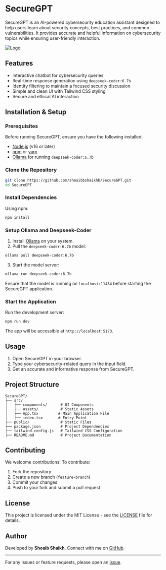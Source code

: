 # SecureGPT

SecureGPT is an AI-powered cybersecurity education assistant designed to help users learn about security concepts, best practices, and common vulnerabilities. It provides accurate and helpful information on cybersecurity topics while ensuring user-friendly interaction.

![Logo](https://blogger.googleusercontent.com/img/b/R29vZ2xl/AVvXsEjeBJwYHhnnkKNk7VcivJpurDBCqb8GGtnRBsH1Uzv74ORXfIyfiyy5pi0tCIccCTIPmkFL0AQRmeBSEKxjoiwjpVNbZAoHQlicivr60FZcDBdcAEpM2JVyl0kKWuLhgS0Kw9pz6eau0fk11g3veTAlDe0HaDfZWhU29A-nYSRosLbyW0XSdQM9iIJbQkVG/s963/Screenshot%202025-02-03%20185710.png)

## Features

- Interactive chatbot for cybersecurity queries
- Real-time response generation using `deepseek-coder:6.7b`
- Identity filtering to maintain a focused security discussion
- Simple and clean UI with Tailwind CSS styling
- Secure and ethical AI interaction

## Installation & Setup

### Prerequisites

Before running SecureGPT, ensure you have the following installed:

- [Node.js](https://nodejs.org/) (v16 or later)
- [npm](https://www.npmjs.com/) or [yarn](https://yarnpkg.com/)
- [Ollama](https://ollama.ai/) for running `deepseek-coder:6.7b`

### Clone the Repository

```sh
git clone https://github.com/shoaibbshaikhh/SecureGPT.git
cd SecureGPT
```

### Install Dependencies

Using npm:
```sh
npm install
```

### Setup Ollama and Deepseek-Coder

1. Install [Ollama](https://ollama.ai/docs/installation) on your system.
2. Pull the `deepseek-coder:6.7b` model:

```sh
ollama pull deepseek-coder:6.7b
```

3. Start the model server:

```sh
ollama run deepseek-coder:6.7b
```

Ensure that the model is running on `localhost:11434` before starting the SecureGPT application.

### Start the Application

Run the development server:

```sh
npm run dev
```

The app will be accessible at `http://localhost:5173`.

## Usage

1. Open SecureGPT in your browser.
2. Type your cybersecurity-related query in the input field.
3. Get an accurate and informative response from SecureGPT.

## Project Structure

```
SecureGPT/
├── src/
│   ├── components/      # UI Components
│   ├── assets/          # Static Assets
│   ├── App.tsx         # Main Application File
│   ├── index.tsx       # Entry Point
├── public/              # Static Files
├── package.json         # Project Dependencies
├── tailwind.config.js   # Tailwind CSS Configuration
├── README.md            # Project Documentation
```

## Contributing

We welcome contributions! To contribute:

1. Fork the repository
2. Create a new branch (`feature-branch`)
3. Commit your changes
4. Push to your fork and submit a pull request

## License

This project is licensed under the MIT License - see the [LICENSE](LICENSE) file for details.

## Author

Developed by **Shoaib Shaikh**. Connect with me on [GitHub](https://github.com/shoaibbshaikhh).

---

For any issues or feature requests, please open an [issue](https://github.com/shoaibbshaikhh/SecureGPT/issues).

